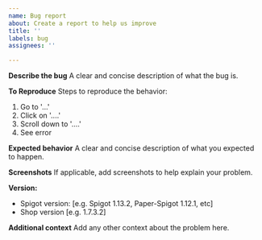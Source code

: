 ```yaml
---
name: Bug report
about: Create a report to help us improve
title: ''
labels: bug
assignees: ''

---
```


**Describe the bug**
A clear and concise description of what the bug is.

**To Reproduce**
Steps to reproduce the behavior:
1. Go to '...'
2. Click on '....'
3. Scroll down to '....'
4. See error

**Expected behavior**
A clear and concise description of what you expected to happen.

**Screenshots**
If applicable, add screenshots to help explain your problem.

**Version:**
 - Spigot version: [e.g. Spigot 1.13.2, Paper-Spigot 1.12.1, etc]
 - Shop version [e.g. 1.7.3.2]

**Additional context**
Add any other context about the problem here.
